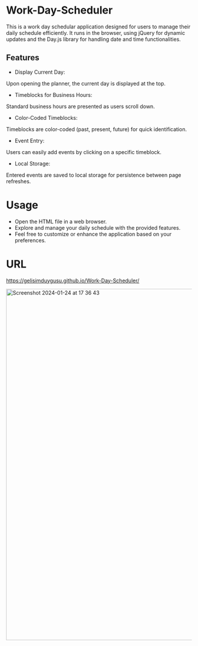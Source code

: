 # Work-Day-Scheduler
This is a work day schedular application designed for users to manage their daily schedule efficiently. It runs in the browser, using jQuery for dynamic updates and the Day.js library for handling date and time functionalities.

## Features

* Display Current Day:

Upon opening the planner, the current day is displayed at the top.

* Timeblocks for Business Hours:

Standard business hours are presented as users scroll down.

* Color-Coded Timeblocks:

Timeblocks are color-coded (past, present, future) for quick identification.

* Event Entry:

Users can easily add events by clicking on a specific timeblock.

* Local Storage:

Entered events are saved to local storage for persistence between page refreshes.

# Usage

* Open the HTML file in a web browser.
* Explore and manage your daily schedule with the provided features.
* Feel free to customize or enhance the application based on your preferences.

# URL
https://gelisimduygusu.github.io/Work-Day-Scheduler/


<img width="952" alt="Screenshot 2024-01-24 at 17 36 43" src="https://github.com/gelisimduygusu/Work-Day-Scheduler/assets/151784243/12de0372-e077-451e-88b0-598f887273d1">
